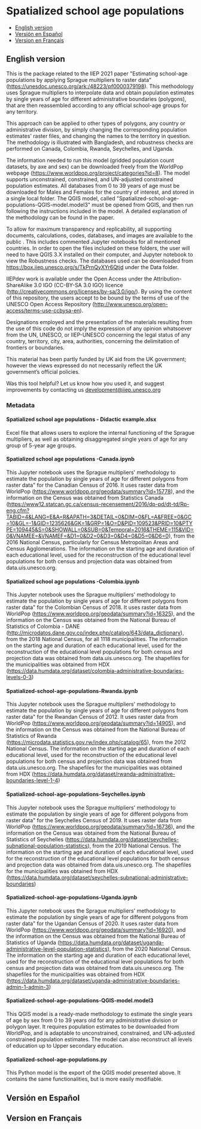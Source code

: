 # Spatialized school age populations

- [English version](#english-version)
- [Versión en Español](#version-espanol)
- [Version en Français](#version-en-français)

## English version
 
This is the package related to the IIEP 2021 paper "Estimating school-age populations by applying Sprague multipliers to raster data" (https://unesdoc.unesco.org/ark:/48223/pf0000379198). This methodology uses Sprague multipliers to interpolate data and obtain population estimates by single years of age for different administrative boundaries (polygons), that are then reassembled according to any official school-age groups for any territory. 

This approach can be applied to other types of polygons, any country or administrative division, by simply changing the corresponding population estimates' raster files, and changing the names to the territory in question. The methodology is illustrated with Bangladesh, and robustness checks are performed on Canada, Colombia, Rwanda, Seychelles, and Uganda. 

The information needed to run this model (gridded population count datasets, by axe and sex) can be downloaded freely from the WorldPop webpage (https://www.worldpop.org/project/categories?id=8). The model supports unconstrained, constrained, and UN-adjusted constrained population estimates. All databases from 0 to 39 years of age must be downloaded for Males and Females for the country of interest, and stored in a single local folder. The QGIS model, called "Spatialized-school-age-populations-QGIS-model.model3" must be opened from QGIS, and then run following the instructions included in the model. A detailed explanation of the methodology can be found in the paper. 

To allow for maximum transparency and replicability, all supporting documents, calculations, codes, databases, and images are available to the public . This includes  commented Jupyter notebooks for all mentioned countries. In order to open the files included on these folders, the user will need to have QGIS 3.X installed on their computer, and Jupyter notebook to view the Robustness checks. The databases used can be downloaded from https://box.iiep.unesco.org/s/TkPrnQyXYr6Qtjd under the Data folder.

IIEPdev work is available under the Open Access under the Attribution-ShareAlike 3.0 IGO (CC-BY-SA 3.0 IGO) licence (http://creativecommons.org/licenses/by-sa/3.0/igo/). By using the content of this repository, the users accept to be bound by the terms of use of the UNESCO Open Access Repository (http://www.unesco.org/open-access/terms-use-ccbysa-en).

Designations employed and the presentation of the materials resulting from the use of this code do not imply the expression of any opinion whatsoever from the UN, UNESCO, or IIEP-UNESCO concerning the legal status of any country, territory, city, area, authorities, concerning the delimitation of frontiers or boundaries.

This material has been partly funded by UK aid from the UK government; however the views expressed do not necessarily reflect the UK government’s official policies.

Was this tool helpful? Let us know how you used it, and suggest improvements by contacting us development@iiep.unesco.org

### Metadata

#### Spatialized school age populations - Didactic example.xlsx

Excel file that allows users to explore the internal functioning of the Sprague multipliers, as well as obtaining disaggregated single years of age for any group of 5-year age groups.

#### Spatialized school age populations -Canada.ipynb

This Jupyter notebook uses the Sprague multipliers' methodology to estimate the population by single years of age for different polygons from raster data" for the Canadian Census of 2016. It uses raster data from WorldPop (https://www.worldpop.org/geodata/summary?id=15778), and the information on the Census was obtained from Statistics Canada (https://www12.statcan.gc.ca/census-recensement/2016/dp-pd/dt-td/Rp-eng.cfm?TABID=4&LANG=E&A=R&APATH=3&DETAIL=0&DIM=0&FL=A&FREE=0&GC=10&GL=-1&GID=1235626&GK=1&GRP=1&O=D&PID=109523&PRID=10&PTYPE=109445&S=0&SHOWALL=0&SUB=0&Temporal=2016&THEME=115&VID=0&VNAMEE=&VNAMEF=&D1=0&D2=0&D3=0&D4=0&D5=0&D6=0), from the 2016 National Census, particularly for Census Metropolitan Areas and Census Agglomerations. The information on the starting age and duration of each educational level, used for the reconstruction of the educational level populations for both census and projection data was obtained from data.uis.unesco.org.

#### Spatialized school age populations -Colombia.ipynb

This Jupyter notebook uses the Sprague multipliers' methodology to estimate the population by single years of age for different polygons from raster data" for the Colombian Census of 2018. It uses raster data from WorldPop (https://www.worldpop.org/geodata/summary?id=16325), and the information on the Census was obtained from the National Bureau of Statistics of Colombia - DANE (http://microdatos.dane.gov.co/index.php/catalog/643/data_dictionary), from the 2018 National Census, for all 1118 municipalities. The information on the starting age and duration of each educational level, used for the reconstruction of the educational level populations for both census and projection data was obtained from data.uis.unesco.org. The shapefiles for the municipalities was obtained from HDX (https://data.humdata.org/dataset/colombia-administrative-boundaries-levels-0-3)

#### Spatialized-school-age-populations-Rwanda.ipynb

This Jupyter notebook uses the Sprague multipliers' methodology to estimate the population by single years of age for different polygons from raster data" for the Rwandan Census of 2012. It uses raster data from WorldPop (https://www.worldpop.org/geodata/summary?id=14905), and the information on the Census was obtained from the National Bureau of Statistics of Rwanda (https://microdata.statistics.gov.rw/index.php/catalog/65), from the 2012 National Census. The information on the starting age and duration of each educational level, used for the reconstruction of the educational level populations for both census and projection data was obtained from data.uis.unesco.org. The shapefiles for the municipalities was obtained from HDX (https://data.humdata.org/dataset/rwanda-administrative-boundaries-level-1-4)

#### Spatialized-school-age-populations-Seychelles.ipynb

This Jupyter notebook uses the Sprague multipliers' methodology to estimate the population by single years of age for different polygons from raster data" for the Seychelles Census of 2019. It uses raster data from WorldPop (https://www.worldpop.org/geodata/summary?id=16736), and the information on the Census was obtained from the National Bureau of Statistics of Seychelles (https://data.humdata.org/dataset/seychelles-subnational-population-statistics), from the 2019 National Census. The information on the starting age and duration of each educational level, used for the reconstruction of the educational level populations for both census and projection data was obtained from data.uis.unesco.org. The shapefiles for the municipalities was obtained from HDX (https://data.humdata.org/dataset/seychelles-subnational-administrative-boundaries)

#### Spatialized-school-age-populations-Uganda.ipynb

This Jupyter notebook uses the Sprague multipliers' methodology to estimate the population by single years of age for different polygons from raster data" for the Ugandan Census of 2020. It uses raster data from WorldPop (https://www.worldpop.org/geodata/summary?id=16920), and the information on the Census was obtained from the National Bureau of Statistics of Uganda (https://data.humdata.org/dataset/uganda-administrative-level-population-statistics), from the 2020 National Census. The information on the starting age and duration of each educational level, used for the reconstruction of the educational level populations for both census and projection data was obtained from data.uis.unesco.org. The shapefiles for the municipalities was obtained from HDX (https://data.humdata.org/dataset/uganda-administrative-boundaries-admin-1-admin-3)

#### Spatialized-school-age-populations-QGIS-model.model3

This QGIS model is a ready-made methodology to estimate the single years of age by sex from 0 to 39 years old for any administrative division or polygon layer. It requires population estimates  to be downloaded from WorldPop, and is adaptable to unconstrained, constrained, and UN-adjusted constrained population estimates. The model can also reconstruct all levels of education up to Upper secondary education. 

#### Spatialized-school-age-populations.py

This Python model is the export of the QGIS model presented above. It contains the same functionalities, but is more easily modifiable. 

<h2 id="version-espanol">
Versión en Español
</h2>

## Version en Français 
